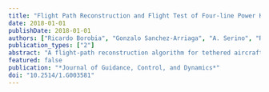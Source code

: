 ```yaml
---
title: "Flight Path Reconstruction and Flight Test of Four-line Power Kites"
date: 2018-01-01
publishDate: 2018-01-01
authors: ["Ricardo Borobia", "Gonzalo Sanchez-Arriaga", "A. Serino", "Roland Schmehl"]
publication_types: ["2"]
abstract: "A flight-path reconstruction algorithm for tethered aircraft, which is based on an extendedKalman filter, is presented. The algorithm is fed by the measurements of a set of onboard and ground-based instruments and provides the optimal estimation of the system state-space trajectory, which includes typical aircraft variables such as position and velocity, as well as an estimation of the aerodynamic force and torque. Therefore, it can be applied to closed-loop control in airborne wind energy systems and it is a first step toward aerodynamic parameter identification of tethered aircraft using flight-test data. The performance of the algorithm is investigated by feeding it with real flight data obtained from a low-cost and highly portable experimental setup with a four-line kite. Several flight tests, which include pullup and lateral-directional steeringmaneuvers with twokites of different areas, are conducted. Thecoherence of the estimations providedby the filter, such as the kite state-space trajectory and aerodynamic forces and torques, is analyzed. For some standard variables, such as kite Euler angles and position, the results are also compared with a second independent onboard estimator."
featured: false
publication: "*Journal of Guidance, Control, and Dynamics*"
doi: "10.2514/1.G003581"
---
```


